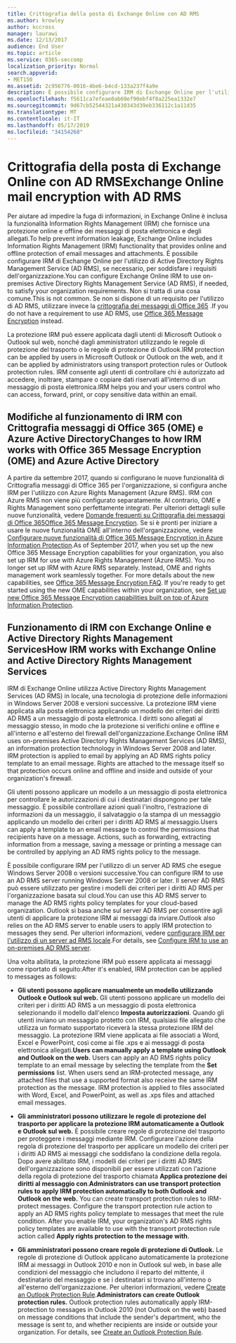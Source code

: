 ```yaml
---
title: Crittografia della posta di Exchange Online con AD RMS
ms.author: krowley
author: kccross
manager: laurawi
ms.date: 12/13/2017
audience: End User
ms.topic: article
ms.service: O365-seccomp
localization_priority: Normal
search.appverid:
- MET150
ms.assetid: 2c956776-0016-4be6-b4cd-133a237f4a9e
description: È possibile configurare IRM di Exchange Online per l'utilizzo di Active Directory Rights Management Service (AD RMS), se necessario, per soddisfare i requisiti dell'organizzazione. Non si tratta di una cosa comune. Se non si dispone di un requisito per l'utilizzo di AD RMS, utilizzare invece la crittografia dei messaggi di Office.
ms.openlocfilehash: f5611ca7efeae0ab60ef90ebf4f8a225ea1332e7
ms.sourcegitcommit: 9d67cb52544321a430343d39eb336112c1a11d35
ms.translationtype: MT
ms.contentlocale: it-IT
ms.lasthandoff: 05/17/2019
ms.locfileid: "34154268"
---
```

# <a name="exchange-online-mail-encryption-with-ad-rms"></a><span data-ttu-id="ad4eb-105">Crittografia della posta di Exchange Online con AD RMS</span><span class="sxs-lookup"><span data-stu-id="ad4eb-105">Exchange Online mail encryption with AD RMS</span></span>

<span data-ttu-id="ad4eb-106">Per aiutare ad impedire la fuga di informazioni, in Exchange Online è inclusa la funzionalità Information Rights Management (IRM) che fornisce una protezione online e offline dei messaggi di posta elettronica e degli allegati.</span><span class="sxs-lookup"><span data-stu-id="ad4eb-106">To help prevent information leakage, Exchange Online includes Information Rights Management (IRM) functionality that provides online and offline protection of email messages and attachments.</span></span> <span data-ttu-id="ad4eb-107">È possibile configurare IRM di Exchange Online per l'utilizzo di Active Directory Rights Management Service (AD RMS), se necessario, per soddisfare i requisiti dell'organizzazione.</span><span class="sxs-lookup"><span data-stu-id="ad4eb-107">You can configure Exchange Online IRM to use on-premises Active Directory Rights Management Service (AD RMS), if needed, to satisfy your organization requirements.</span></span> <span data-ttu-id="ad4eb-108">Non si tratta di una cosa comune.</span><span class="sxs-lookup"><span data-stu-id="ad4eb-108">This is not common.</span></span> <span data-ttu-id="ad4eb-109">Se non si dispone di un requisito per l'utilizzo di AD RMS, utilizzare invece la [crittografia dei messaggi di Office 365](ome.md) .</span><span class="sxs-lookup"><span data-stu-id="ad4eb-109">If you do not have a requirement to use AD RMS, use [Office 365 Message Encryption](ome.md) instead.</span></span> 

<span data-ttu-id="ad4eb-110">La protezione IRM può essere applicata dagli utenti di Microsoft Outlook o Outlook sul web, nonché dagli amministratori utilizzando le regole di protezione del trasporto o le regole di protezione di Outlook.</span><span class="sxs-lookup"><span data-stu-id="ad4eb-110">IRM protection can be applied by users in Microsoft Outlook or Outlook on the web, and it can be applied by administrators using transport protection rules or Outlook protection rules.</span></span> <span data-ttu-id="ad4eb-111">IRM consente agli utenti di controllare chi è autorizzato ad accedere, inoltrare, stampare o copiare dati riservati all'interno di un messaggio di posta elettronica.</span><span class="sxs-lookup"><span data-stu-id="ad4eb-111">IRM helps you and your users control who can access, forward, print, or copy sensitive data within an email.</span></span>
  
## <a name="changes-to-how-irm-works-with-office-365-message-encryption-ome-and-azure-active-directory"></a><span data-ttu-id="ad4eb-112">Modifiche al funzionamento di IRM con Crittografia messaggi di Office 365 (OME) e Azure Active Directory</span><span class="sxs-lookup"><span data-stu-id="ad4eb-112">Changes to how IRM works with Office 365 Message Encryption (OME) and Azure Active Directory</span></span>

<span data-ttu-id="ad4eb-p104">A partire da settembre 2017, quando si configurano le nuove funzionalità di Crittografia messaggi di Office 365 per l'organizzazione, si configura anche IRM per l'utilizzo con Azure Rights Management (Azure RMS). IRM con Azure RMS non viene più configurato separatamente. Al contrario, OME e Rights Management sono perfettamente integrati. Per ulteriori dettagli sulle nuove funzionalità, vedere [Domande frequenti su Crittografia dei messaggi di Office 365Office 365 Message Encryption](https://support.office.com/article/0432dce9-d9b6-4e73-8a13-4a932eb0081e). Se si è pronti per iniziare a usare le nuove funzionalità OME all'interno dell'organizzazione, vedere [Configurare nuove funzionalità di Office 365 Message Encryption in Azure Information Protection](https://support.office.com/article/7ff0c040-b25c-4378-9904-b1b50210d00e).</span><span class="sxs-lookup"><span data-stu-id="ad4eb-p104">As of September 2017, when you set up the new Office 365 Message Encryption capabilities for your organization, you also set up IRM for use with Azure Rights Management (Azure RMS). You no longer set up IRM with Azure RMS separately. Instead, OME and rights management work seamlessly together. For more details about the new capabilities, see [Office 365 Message Encryption FAQ](https://support.office.com/article/0432dce9-d9b6-4e73-8a13-4a932eb0081e). If you're ready to get started using the new OME capabilities within your organization, see [Set up new Office 365 Message Encryption capabilities built on top of Azure Information Protection](https://support.office.com/article/7ff0c040-b25c-4378-9904-b1b50210d00e).</span></span>
  
## <a name="how-irm-works-with-exchange-online-and-active-directory-rights-management-services"></a><span data-ttu-id="ad4eb-118">Funzionamento di IRM con Exchange Online e Active Directory Rights Management Services</span><span class="sxs-lookup"><span data-stu-id="ad4eb-118">How IRM works with Exchange Online and Active Directory Rights Management Services</span></span>

<span data-ttu-id="ad4eb-p105">IRM di Exchange Online utilizza Active Directory Rights Management Services (AD RMS) in locale, una tecnologia di protezione delle informazioni in Windows Server 2008 e versioni successive. La protezione IRM viene applicata alla posta elettronica applicando un modello dei criteri dei diritti AD RMS a un messaggio di posta elettronica. I diritti sono allegati al messaggio stesso, in modo che la protezione si verifichi online e offline e all'interno e all'esterno del firewall dell'organizzazione.</span><span class="sxs-lookup"><span data-stu-id="ad4eb-p105">Exchange Online IRM uses on-premises Active Directory Rights Management Services (AD RMS), an information protection technology in Windows Server 2008 and later. IRM protection is applied to email by applying an AD RMS rights policy template to an email message. Rights are attached to the message itself so that protection occurs online and offline and inside and outside of your organization's firewall.</span></span>
  
<span data-ttu-id="ad4eb-p106">Gli utenti possono applicare un modello a un messaggio di posta elettronica per controllare le autorizzazioni di cui i destinatari dispongono per tale messaggio. È possibile controllare azioni quali l'inoltro, l'estrazione di informazioni da un messaggio, il salvataggio o la stampa di un messaggio applicando un modello dei criteri per i diritti AD RMS al messaggio.</span><span class="sxs-lookup"><span data-stu-id="ad4eb-p106">Users can apply a template to an email message to control the permissions that recipients have on a message. Actions, such as forwarding, extracting information from a message, saving a message or printing a message can be controlled by applying an AD RMS rights policy to the message.</span></span>
  
<span data-ttu-id="ad4eb-124">È possibile configurare IRM per l'utilizzo di un server AD RMS che esegue Windows Server 2008 o versioni successive.</span><span class="sxs-lookup"><span data-stu-id="ad4eb-124">You can configure IRM to use an AD RMS server running Windows Server 2008 or later.</span></span> <span data-ttu-id="ad4eb-125">Il server AD RMS può essere utilizzato per gestire i modelli dei criteri per i diritti AD RMS per l'organizzazione basata sul cloud.</span><span class="sxs-lookup"><span data-stu-id="ad4eb-125">You can use this AD RMS server to manage the AD RMS rights policy templates for your cloud-based organization.</span></span> <span data-ttu-id="ad4eb-126">Outlook si basa anche sul server AD RMS per consentire agli utenti di applicare la protezione IRM ai messaggi da inviare.</span><span class="sxs-lookup"><span data-stu-id="ad4eb-126">Outlook also relies on the AD RMS server to enable users to apply IRM protection to messages they send.</span></span> <span data-ttu-id="ad4eb-127">Per ulteriori informazioni, vedere [configurare IRM per l'utilizzo di un server ad RMS locale](configure-irm-to-use-an-on-premises-ad-rms-server.md).</span><span class="sxs-lookup"><span data-stu-id="ad4eb-127">For details, see [Configure IRM to use an on-premises AD RMS server](configure-irm-to-use-an-on-premises-ad-rms-server.md).</span></span> 
  
<span data-ttu-id="ad4eb-128">Una volta abilitata, la protezione IRM può essere applicata ai messaggi come riportato di seguito:</span><span class="sxs-lookup"><span data-stu-id="ad4eb-128">After it's enabled, IRM protection can be applied to messages as follows:</span></span>
  
- <span data-ttu-id="ad4eb-p108">**Gli utenti possono applicare manualmente un modello utilizzando Outlook e Outlook sul web.** Gli utenti possono applicare un modello dei criteri per i diritti AD RMS a un messaggio di posta elettronica selezionando il modello dall'elenco **Imposta autorizzazioni**. Quando gli utenti inviano un messaggio protetto con IRM, qualsiasi file allegato che utilizza un formato supportato riceverà la stessa protezione IRM del messaggio. La protezione IRM viene applicata ai file associati a Word, Excel e PowerPoint, così come ai file .xps e ai messaggi di posta elettronica allegati.</span><span class="sxs-lookup"><span data-stu-id="ad4eb-p108">**Users can manually apply a template using Outlook and Outlook on the web.** Users can apply an AD RMS rights policy template to an email message by selecting the template from the **Set permissions** list. When users send an IRM-protected message, any attached files that use a supported format also receive the same IRM protection as the message. IRM protection is applied to files associated with Word, Excel, and PowerPoint, as well as .xps files and attached email messages.</span></span> 
    
- <span data-ttu-id="ad4eb-p109">**Gli amministratori possono utilizzare le regole di protezione del trasporto per applicare la protezione IRM automaticamente a Outlook e Outlook sul web.** È possibile creare regole di protezione del trasporto per proteggere i messaggi mediante IRM. Configurare l'azione della regola di protezione del trasporto per applicare un modello dei criteri per i diritti AD RMS ai messaggi che soddisfano la condizione della regola. Dopo avere abilitato IRM, i modelli dei criteri per i diritti AD RMS dell'organizzazione sono disponibili per essere utilizzati con l'azione della regola di protezione del trasporto chiamata **Applica protezione dei diritti al messaggio con**.</span><span class="sxs-lookup"><span data-stu-id="ad4eb-p109">**Administrators can use transport protection rules to apply IRM protection automatically to both Outlook and Outlook on the web.** You can create transport protection rules to IRM-protect messages. Configure the transport protection rule action to apply an AD RMS rights policy template to messages that meet the rule condition. After you enable IRM, your organization's AD RMS rights policy templates are available to use with the transport protection rule action called **Apply rights protection to the message with**.</span></span>
    
- <span data-ttu-id="ad4eb-p110">**Gli amministratori possono creare regole di protezione di Outlook.** Le regole di protezione di Outlook applicano automaticamente la protezione IRM ai messaggi in Outlook 2010 e non in Outlook sul web, in base alle condizioni del messaggio che includono il reparto del mittente, il destinatario del messaggio e se i destinatari si trovano all'interno o all'esterno dell'organizzazione. Per ulteriori informazioni, vedere [Create an Outlook Protection Rule](http://technet.microsoft.com/library/da64750d-faaf-44de-ad8c-888eba7fbdbf.aspx).</span><span class="sxs-lookup"><span data-stu-id="ad4eb-p110">**Administrators can create Outlook protection rules.** Outlook protection rules automatically apply IRM-protection to messages in Outlook 2010 (not Outlook on the web) based on message conditions that include the sender's department, who the message is sent to, and whether recipients are inside or outside your organization. For details, see [Create an Outlook Protection Rule](http://technet.microsoft.com/library/da64750d-faaf-44de-ad8c-888eba7fbdbf.aspx).</span></span>
    

